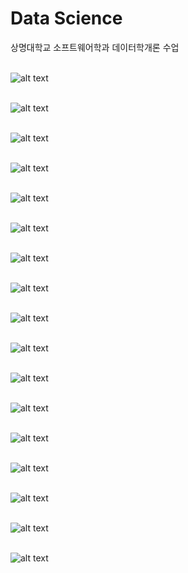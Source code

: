 # Data Science

상명대학교 소프트웨어학과 데이터학개론 수업<br><br>

![alt text](image.png)<br><br>

![alt text](image-1.png)<br><br>

![alt text](image-2.png)<br><br>

![alt text](image-3.png)<br><br>

![alt text](image-4.png)<br><br>

![alt text](image-5.png)<br><br>

![alt text](image-6.png)<br><br>

![alt text](image-7.png)<br><br>

![alt text](image-8.png)<br><br>

![alt text](image-9.png)<br><br>

![alt text](image-10.png)<br><br>

![alt text](image-11.png)<br><br>

![alt text](image-12.png)<br><br>

![alt text](image-13.png)<br><br>

![alt text](image-14.png)<br><br>

![alt text](image-15.png)<br><br>

![alt text](image-16.png)<br><br>
